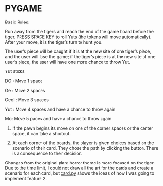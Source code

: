 # PYGAME

Basic Rules:

Run away from the tigers and reach the end of the game board before the tiger. PRESS SPACE KEY to roll Yuts (the tokens will move automatically). After your move, it is the tiger’s turn to hunt you. 

The user’s piece will be caught if it is at the new site of one tiger’s piece, and the user will lose the game; if the tiger’s piece is at the new site of one user’s piece, the user will have one more chance to throw Yut.

Yut sticks

DO : Move 1 space

Ge : Move 2 spaces

Geol : Move 3 spaces

Yut : Move 4 spaces and have a chance to throw again

Mo: Move 5 paces and have a chance to throw again

1) If the pawn begins its move on one of the corner spaces or the center space, it can take a shortcut.

2) At each corner of the boards, the player is given choices based on the scenario of their card. They chose the path by clicking the button. There is a consequence to their decision.

Changes from the original plan: horror theme is more focused on the tiger. Due to the time limit, I could not draw all the art for the cards and create a scenario for each card, but [card.py](http://card.py/) shows the ideas of how I was going to implement feature 2.